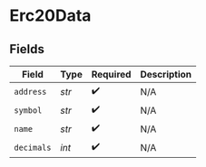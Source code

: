 # Erc20Data


## Fields

| Field              | Type               | Required           | Description        |
| ------------------ | ------------------ | ------------------ | ------------------ |
| `address`          | *str*              | :heavy_check_mark: | N/A                |
| `symbol`           | *str*              | :heavy_check_mark: | N/A                |
| `name`             | *str*              | :heavy_check_mark: | N/A                |
| `decimals`         | *int*              | :heavy_check_mark: | N/A                |